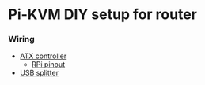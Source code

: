 # Pi-KVM DIY setup for router

### Wiring

- [ATX controller](https://perdeas.com/wp/?p=36)
  - [RPi pinout](https://pinout.xyz/)
- [USB splitter](https://www.tomshardware.com/how-to/kvm-over-ip-raspberry-pi)

